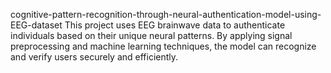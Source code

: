 cognitive-pattern-recognition-through-neural-authentication-model-using-EEG-dataset
This project uses EEG brainwave data to authenticate individuals based on their unique neural patterns. By applying signal preprocessing and machine learning techniques, the model can recognize and verify users securely and efficiently.
